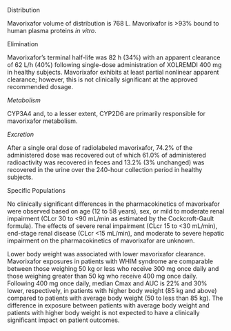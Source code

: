 Distribution

Mavorixafor volume of distribution is 768 L. Mavorixafor is >93% bound to human plasma proteins _in vitro_.

Elimination

Mavorixafor’s terminal half-life was 82 h (34%) with an apparent clearance of 62 L/h (40%) following single-dose administration of XOLREMDI 400 mg in healthy subjects. Mavorixafor exhibits at least partial nonlinear apparent clearance; however, this is not clinically significant at the approved recommended dosage.

_Metabolism_

CYP3A4 and, to a lesser extent, CYP2D6 are primarily responsible for mavorixafor metabolism.

_Excretion_

After a single oral dose of radiolabeled mavorixafor, 74.2% of the administered dose was recovered out of which 61.0% of administered radioactivity was recovered in feces and 13.2% (3% unchanged) was recovered in the urine over the 240-hour collection period in healthy subjects.

Specific Populations

No clinically significant differences in the pharmacokinetics of mavorixafor were observed based on age (12 to 58 years), sex, or mild to moderate renal impairment (CLcr 30 to <90 mL/min as estimated by the Cockcroft-Gault formula). The effects of severe renal impairment (CLcr 15 to <30 mL/min), end-stage renal disease (CLcr <15 mL/min), and moderate to severe hepatic impairment on the pharmacokinetics of mavorixafor are unknown.

Lower body weight was associated with lower mavorixafor clearance. Mavorixafor exposures in patients with WHIM syndrome are comparable between those weighing 50 kg or less who receive 300 mg once daily and those weighing greater than 50 kg who receive 400 mg once daily. Following 400 mg once daily, median Cmax and AUC is 22% and 30% lower, respectively, in patients with higher body weight (85 kg and above) compared to patients with average body weight (50 to less than 85 kg). The difference in exposure between patients with average body weight and patients with higher body weight is not expected to have a clinically significant impact on patient outcomes.
